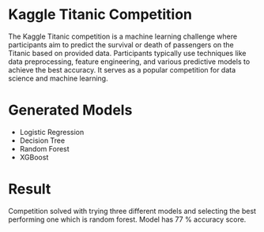 # Kaggle Titanic Competition

The Kaggle Titanic competition is a machine learning challenge where participants aim to predict the survival or death of passengers on the Titanic based on provided data. Participants typically use techniques like data preprocessing, feature engineering, and various predictive models to achieve the best accuracy. It serves as a popular competition for data science and machine learning.

# Generated Models

- Logistic Regression
- Decision Tree
- Random Forest
- XGBoost

# Result

Competition solved with trying three different models and selecting the best performing one which is random forest.
Model has 77 % accuracy score.
